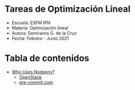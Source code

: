 # Tareas de Optimización Lineal
- Escuela: ESFM IPN
- Materia: Optimización lineal
- Autora: Semiramis G. de la Cruz
- Fecha: Febrero - Junio 2021

Tabla de contenidos
=================

  * [Who Uses Nodeenv?](#who-uses-nodeenv)
    * [OpenStack](#openstack)
    * [pre-commit.com](#pre-commitcom)


